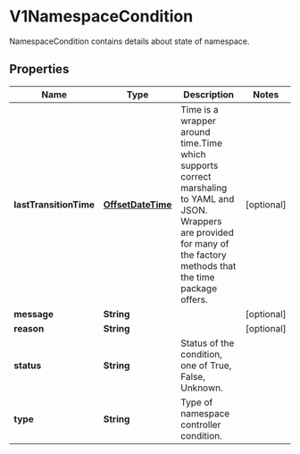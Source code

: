 

# V1NamespaceCondition

NamespaceCondition contains details about state of namespace.
## Properties

Name | Type | Description | Notes
------------ | ------------- | ------------- | -------------
**lastTransitionTime** | [**OffsetDateTime**](OffsetDateTime.md) | Time is a wrapper around time.Time which supports correct marshaling to YAML and JSON.  Wrappers are provided for many of the factory methods that the time package offers. |  [optional]
**message** | **String** |  |  [optional]
**reason** | **String** |  |  [optional]
**status** | **String** | Status of the condition, one of True, False, Unknown. | 
**type** | **String** | Type of namespace controller condition. | 



